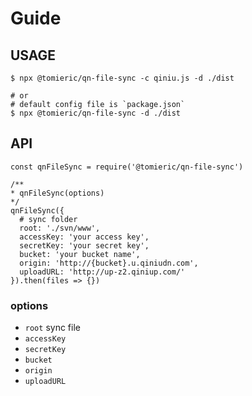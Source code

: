 # Guide

## USAGE

```
$ npx @tomieric/qn-file-sync -c qiniu.js -d ./dist

# or
# default config file is `package.json`
$ npx @tomieric/qn-file-sync -d ./dist 
```

## API

```
const qnFileSync = require('@tomieric/qn-file-sync')

/**
* qnFileSync(options)
*/
qnFileSync({
  # sync folder
  root: './svn/www',
  accessKey: 'your access key',
  secretKey: 'your secret key',
  bucket: 'your bucket name',
  origin: 'http://{bucket}.u.qiniudn.com',
  uploadURL: 'http://up-z2.qiniup.com/'
}).then(files => {})
```

### options
  * `root` sync file 
  * `accessKey`
  * `secretKey`
  * `bucket`
  * `origin`
  * `uploadURL`